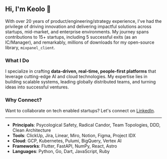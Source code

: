 ## Hi, I'm Keolo 🤙

With over 20 years of product/engineering/strategy experience, I've had the privilege of driving innovation and delivering impactful solutions across startups, mid-market, and enterprise environments. My journey spans contributions to 15+ startups, including 5 successful exits (as an IC/Manager), and remarkably, millions of downloads for my open-source library, `mixpanel_client`.

### What I Do

I specialize in crafting **data-driven, real-time, people-first platforms** that leverage cutting-edge AI and cloud technologies. My expertise lies in building scalable systems, leading globally distributed teams, and turning ideas into successful ventures.

### Why Connect?

Want to collaborate on tech enabled startups? Let's connect on [LinkedIn](https://www.linkedin.com/in/keolo/).

---

- **Principals**: Psycological Safety, Radical Candor, Team Topologies, DDD, Clean Architecture
- **Tools**: ClickUp, Jira, Linear, Miro, Notion, Figma, Project IDX
- **Cloud**: GCP, Kubernetes, Pulumi, BigQuery, Vertex AI
- **Frameworks**: Flutter, FastAPI, NumPy, React, Astro
- **Languages**: Python, Go, Dart, JavaScript, Ruby
